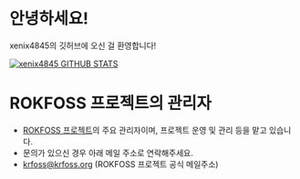 # 안녕하세요!

xenix4845의 깃허브에 오신 걸 환영합니다!


[![xenix4845 GITHUB STATS](https://github-readme-stats.vercel.app/api?username=xenix4845&theme=dark&locale=kr)](https://github.com/xenix4845/github-readme-stats)

# ROKFOSS 프로젝트의 관리자
- [ROKFOSS 프로젝트](https://chat.krfoss.org)의 주요 관리자이며, 프로젝트 운영 및 관리 등을 맡고 있습니다.
- 문의가 있으신 경우 아래 메일 주소로 연락해주세요.
- krfoss@krfoss.org (ROKFOSS 프로젝트 공식 메일주소)
